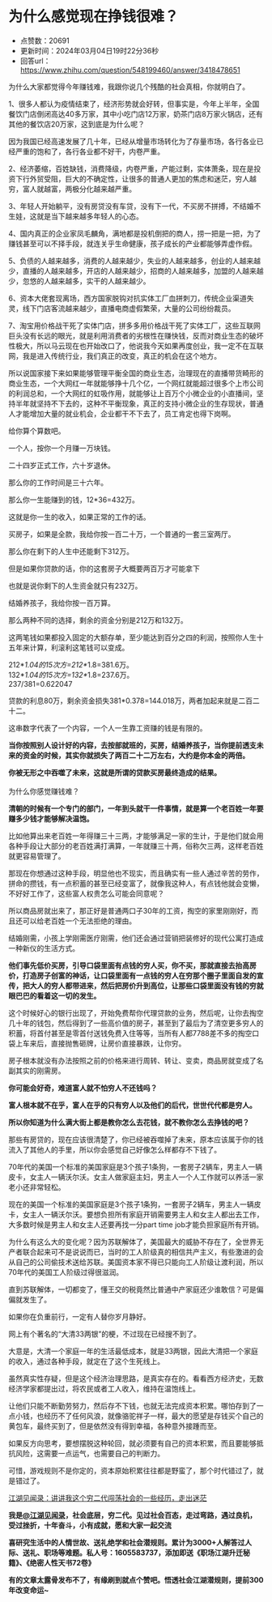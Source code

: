 # 为什么感觉现在挣钱很难？
- 点赞数：20691
- 更新时间：2024年03月04日19时22分36秒
- 回答url：https://www.zhihu.com/question/548199460/answer/3418478651
<body>
 <p data-pid="vsAesGxQ">为什么大家都觉得今年赚钱难，我跟你说几个残酷的社会真相，你就明白了。</p>
 <p data-pid="CcoMIVWH">1、很多人都认为疫情结束了，经济形势就会好转，但事实是，今年上半年，全国餐饮门店倒闭高达40多万家，其中小吃门店12万家，奶茶门店8万家火锅店，还有其他的餐饮店20万家，这到底是为什么呢？</p>
 <p data-pid="jKU7OPyx">因为我国已经高速发展了几十年，已经从增量市场转化为了存量市场，各行各业已经严重的饱和了，各行各业都不好干，内卷严重。</p>
 <p data-pid="xhRgZuu2">2、经济萎缩，百姓缺钱，消费降级，内卷严重，产能过剩，实体萧条，现在是投资下行外贸受阻，巨大的不确定性，让很多的普通人更加的焦虑和迷茫，穷人越穷，富人就越富，两极分化越来越严重。</p>
 <p data-pid="TLOhKEQZ">3、年轻人开始躺平，没有房贷没有车贷，没有下一代，不买房不拼搏，不结婚不生娃，这就是当下越来越多年轻人的心态。</p>
 <p data-pid="stkLO8Cx">4、国内真正的企业家凤毛麟角，满地都是投机倒把的商人，捞一把是一把，为了赚钱甚至可以不择手段，就连关乎生命健康，孩子成长的产业都能够弄虚作假。</p>
 <p data-pid="NSgrds_G">5、负债的人越来越多，消费的人越来越少，失业的人越来越多，创业的人越来越少，直播的人越来越多，开店的人越来越少，招商的人越来越多，加盟的人越来越少，忽悠的人越来越多，实干的人越来越少。</p>
 <p data-pid="JkZKxN9v">6、资本大佬套现离场，西方国家脱钩对抗实体工厂血拼刺刀，传统企业渠道失灵，线下门店客流越来越少，直播电商虚假繁荣，大量的公司纷纷裁员。</p>
 <p data-pid="It14nNZD">7、淘宝用价格战干死了实体门店，拼多多用价格战干死了实体工厂，这些互联网巨头没有长远的眼光，就是利用消费者的劣根性在赚快钱，反而对商业生态的破坏性极大，所以马云现在也开始改口了，他说我今天如果再度创业，我一定不在互联网，我是进入传统行业，我们真正的改变，真正的机会在这个地方。</p>
 <p data-pid="VjMlq7SI">所以说国家接下来如果能够管理平衡全国的商业生态，治理现在的直播带货畸形的商业生态，一个大网红一年就能够挣十几个亿，一个网红就能超过很多个上市公司的利润总和，一个大网红的虹吸作用，就能够让上百万个小微企业的小直播间，坚持半年就坚持不下去的，这种不平衡现象，真正的支持小微企业的生存现状，普通人才能增加大量的就业机会，企业都干不下去了，员工肯定也得下岗啊。</p>
 <p data-pid="2a29i-SF">给你算个算数吧。</p>
 <p data-pid="sYhck8jO">一个人，按你一个月赚一万块钱。</p>
 <p data-pid="7x21dgjk">二十四岁正式工作，六十岁退休。</p>
 <p data-pid="kF5zLe6w">那么你的工作时间是三十六年。</p>
 <p data-pid="NhPStUh9">那么你一生能赚到的钱，12*36=432万。</p>
 <p data-pid="trlPLsac">这就是你一生的收入，如果正常的工作的话。</p>
 <p data-pid="07qF3xyM">买房子，如果是全款，我给你按一百二十万，一个普通的一套三室两厅。</p>
 <p data-pid="xYVJvs3K">那么你在剩下的人生中还能剩下312万。</p>
 <p data-pid="QygkjPfO">但是如果你贷款的话，你的这套房子大概要两百万才可能拿下</p>
 <p data-pid="pixddT0c">也就是说你剩下的人生资金就只有232万。</p>
 <p data-pid="KacMfOFC">结婚养孩子，我给你按一百万算。</p>
 <p data-pid="qFtg49zT">那么两种不同的选择，剩余的资金分别是212万和132万。</p>
 <p data-pid="F615w7N1">这两笔钱如果都投入固定的<span class="nolink">大额存单</span>，至少能达到百分之四的利润，按照你人生十五年来计算，利滚利这笔钱可以变成。</p>
 <p data-pid="yxS1hMnT">212*<i>1.04的15次方=212*</i>1.8=381.6万。<br>
  132*<i>1.04的15次方=132*</i>1.8=237.6万。<br>
  237/381=0.622047</p>
 <p data-pid="F2MdbMky">贷款的利息80万，剩余资金损失381*0.378=144.018万，两者加起来就是二百二十二。</p>
 <p data-pid="GuCKqIbV">这串数字代表了一个内容，一个人一生靠工资赚的钱是有限的。</p>
 <p data-pid="hjTzGk9t"><b>当你按照别人设计好的内容，去按部就班的，买房，结婚养孩子，当你提前<span class="nolink">透支未来</span>的资金的时候，其实你就损失了两百二十二万左右，大约是你本金的两倍。</b></p>
 <p data-pid="kade2P9c"><b>你被无形之中吞噬了未来，这就是所谓的<span class="nolink">贷款买房</span>最终造成的结果。</b><br><br>
  为什么你感觉赚钱难？</p>
 <p data-pid="DwHJDMaJ"><b>清朝的时候有一个专门的部门，一年到头就干一件事情，就是算一个老百姓一年要赚多少钱才能够解决温饱。</b></p>
 <p data-pid="H8GrKgyg">比如他算出来老百姓一年得赚三十三两，才能够满足一家的生计，于是他们就会用各种手段让大部分的老百姓满打满算，一年就赚三十两，俗称欠三两，这样老百姓就更容易管理了。</p>
 <p data-pid="85X6lNTM">那现在你想通过这种手段，明显他也不现实，而且确实有一些人通过辛苦的劳作，拼命的攒钱，有一点积蓄的甚至已经变富了，就像我这种人，有点钱他就会变懒，不好好工作了，这些富人权贵怎么可能会同意呢？</p>
 <p data-pid="ypuRkCU2">所以商品房就出来了，那正好是普通两口子30年的工资，掏空的家里刚刚好，而且还可以给老百姓一个无法拒绝的理由。</p>
 <p data-pid="3o7Nmi35">结婚刚需，小孩上学刚需医疗刚需，他们还会通过营销把装修好的现代公寓打造成一种新仪的生活方式。</p>
 <p data-pid="2c-dPkPP"><b>他们事先低价买房，引导口袋里面有点钱的穷人买，你不买，那就直接去抬高房价，打造房子创富的神话，让口袋里面有一点钱的穷人在穷那个圈子里面自发的宣传，把大人的穷人都带进来，然后把房价升到高位，让那些口袋里面没有钱的穷就眼巴巴的看着这一切的发生。</b></p>
 <p data-pid="bjTRVOpG">这个时候好心的银行出现了，开始免费帮你代理贷款的业务，然后呢，让你去掏空几十年的钱包，然后得到了一些高价值的房子，甚至到了最后为了清空更多穷人的积蓄，将首付甚至是零首付送钱免费入住等等，当所有人都7788差不多的掏空口袋上车来后，直接抛售砸牌，让房价直接暴跌，让你穷。</p>
 <p data-pid="QrRvi82z">房子根本就没有办法按照之前的价格来进行周转、转让、变卖，商品房就变成了名副其实的刚需房。</p>
 <p data-pid="tF4vVx9M"><b>你可能会好奇，难道富人就不怕穷人不还钱吗？</b></p>
 <p data-pid="DYqd-FAS"><b>富人根本就不在乎，富人在乎的只有穷人以及他们的后代，世世代代都是穷人。</b></p>
 <p data-pid="4dwbUZWg"><b>所以你知道为什么满大街上都是教你怎么去花钱，就不教你怎么去挣钱的吧？</b></p>
 <p data-pid="eFs1T0Dl">那些有房贷的，现在应该很清楚了，你已经被吞噬掉了未来，原本应该属于你的钱流入了其他人的手里，所以你会感觉自己好像怎么样都存不下钱了。</p>
 <p data-pid="si3dZ7r5">70年代的美国一个标准的美国家庭是3个孩子1条狗，一套房子2辆车，男主人一辆皮卡，女主人一辆沃尔沃。女主人做家庭主妇，男主人一个人工作就可以养活一家老小还非常轻松。</p>
 <p data-pid="MAui07Xt">现在的美国一个标准的美国家庭是3个孩子1条狗，一套房子2辆车，男主人一辆皮卡，女主人一辆沃尔沃。要想负担所有家庭开销需要男主人和女主人都出去工作，大多数时候是男主人和女主人还要再找一分part time job才能负担家庭所有开销。</p>
 <p data-pid="GBiVDtqw">为什么有这么大的变化呢？因为苏联解体了，美国最大的威胁不存在了，全世界无产者联合起来可不是说说而已，当时的工人阶级真的相信共产主义，有些激进的会从自己的公司偷技术送给苏联。美国资本家不得已只能向工人阶级让渡利润，所以70年代的美国工人阶级过得很滋润。</p>
 <p data-pid="sfQoIZ5k">直到苏联解体，一切都变了，懂王交的税竟然比普通中产家庭还少谁敢信？可是偏偏就发生了。</p>
 <p data-pid="bhvYCIDx">如果你在负重前行，一定有人替你岁月静好。</p>
 <p data-pid="RZb0MWep">网上有个著名的“大清33两银”的梗，不过现在已经搜不到了。</p>
 <p data-pid="0lyiDw7W">大意是，大清一个家庭一年的生活最低成本，就是33两银，因此大清把一个家庭的收入，通过各种手段，就定在了这个生死线上。</p>
 <p data-pid="FIzih71G">虽然真实性存疑，但是这个经济治理思路，是真实存在的。看看西方经济史，无数经济学家都提出过，将农民或者工人收入，维持在温饱线上。</p>
 <p data-pid="fNe3a1Le">让他们只能不断勤劳努力，然后存不下钱，也就无法完成资本积累。哪怕存到了一点小钱，也经历不了任何风浪，就像骆驼祥子一样，最大的愿望是存钱买个自己的黄包车，最终买到了，但是依然没有得到幸福，各种意外接踵而至。</p>
 <p data-pid="DQULaWMe">如果反方向思考，要想摆脱这种轮回，就必须要有自己的资本积累，而且要能够抵抗风险，这需要一点运气，也需要自己的判断力。</p>
 <p data-pid="af6mP4Zu">可惜，游戏规则不是你定的，资本原始积累往往都是野蛮了，那个时代错过了，就是错过了。</p><a href="https://zhuanlan.zhihu.com/p/634982987?" data-draft-node="block" data-draft-type="link-card" class="internal">江湖见闻录：讲讲我这个穷二代闯荡社会的一些经历，走出迷茫</a>
 <p data-pid="o61T11CE"><b>我是<a href="https://www.zhihu.com/people/deb0f855e9f84c06327eefbf92607ae1" class="internal">@江湖见闻录</a>，社会底层，穷二代。见过社会百态，走过弯路，遇过良机，受过挫折，十年<span class="nolink">奋斗</span>，小有成就，愿和大家一起交流</b></p>
 <p data-pid="FDGcnDE9"><b>喜研究生活中的人情世故、送礼绝学和社会潜规则。累计为3000+人解答过人际、送礼、职场等难题。私人号：1605583737，添加即送《<span class="nolink">职场江湖</span>升迁秘籍》、《<span class="nolink">绝密人性天书72卷</span>》</b></p>
 <p data-pid="ldpaHAxR"><b>有的文章太露骨发布不了，有缘刷到就点个赞吧。悟透社会江湖潜规则，提前300年改变命运~</b></p>
</body>